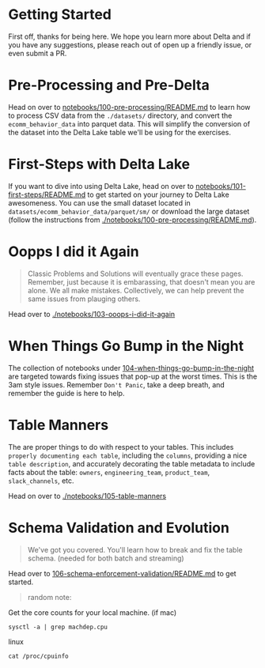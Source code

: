 # Getting Started
First off, thanks for being here. We hope you learn more about Delta and if you have any suggestions, please reach out of open up a friendly issue, or even submit a PR.

# Pre-Processing and Pre-Delta
Head on over to [notebooks/100-pre-processing/README.md](./notebooks/100-pre-processing/README.md) to learn how to process CSV data from the `./datasets/` directory, and convert the `ecomm_behavior_data` into parquet data. This will simplify the conversion of the dataset into the Delta Lake table we'll be using for the exercises.

# First-Steps with Delta Lake
If you want to dive into using Delta Lake, head on over to [notebooks/101-first-steps/README.md](./notebooks/101-first-steps/README.md) to get started on your journey to Delta Lake awesomeness. You can use the small dataset located in `datasets/ecomm_behavior_data/parquet/sm/` or download the large dataset (follow the instructions from [./notebooks/100-pre-processing/README.md](./notebooks/100-pre-processing/README.md)).

# Oopps I did it Again
> Classic Problems and Solutions will eventually grace these pages. Remember, just because it is embarassing, that doesn't mean you are alone. We all make mistakes. Collectively, we can help prevent the same issues from plauging others.

Head over to [./notebooks/103-ooops-i-did-it-again](./notebooks/103-ooops-i-did-it-again/README.md)

# When Things Go Bump in the Night
The collection of notebooks under [104-when-things-go-bump-in-the-night](./notebooks/104-when-things-go-bump-in-the-night/README.md) are targeted towards fixing issues that pop-up at the worst times. This is the 3am style issues. Remember `Don't Panic`, take a deep breath, and remember the guide is here to help.

# Table Manners
The are proper things to do with respect to your tables. This includes `properly documenting each table`, including the `columns`, providing a nice `table description`, and accurately decorating the table metadata to include facts about the table: `owners`, `engineering_team`, `product_team`, `slack_channels`, etc.

Head on over to [./notebooks/105-table-manners](./notebooks/105-table-manners/README.md)

# Schema Validation and Evolution
> We've got you covered. You'll learn how to break and fix the table schema. (needed for both batch and streaming)

Head over to [106-schema-enforcement-validation/README.md](./notebooks/106-schema-enforcement-validation/README.md) to get started.



> random note: 

Get the core counts for your local machine. (if mac)
```
sysctl -a | grep machdep.cpu
```

linux
```
cat /proc/cpuinfo
```